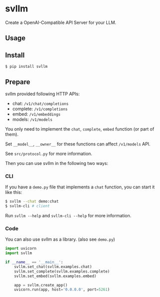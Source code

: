 # svllm

Create a OpenAI-Compatible API Server for your LLM.

## Usage

## Install

```
$ pip install svllm
```

## Prepare

svllm provided following HTTP APIs:

* chat: `/v1/chat/completions`
* complete: `/v1/completions`
* embed: `/v1/embeddings`
* models: `/v1/models`

You only need to implement the `chat`, `complete`, `embed` function (or part of them).

Set `__model__`, `__owner__` for these functions can affect `/v1/models` API.

See `src/protocol.py` for more information.

Then you can use svllm in the following two ways:

### CLI

If you have a `demo.py` file that implements a `chat` function, you can start it like this:

~~~bash
$ svllm --chat demo:chat
$ svllm-cli # client
~~~

Run `svllm --help` and `svllm-cli --help` for more information.

### Code

You can also use svllm as a library. (also see `demo.py`)

~~~python
import uvicorn
import svllm

if __name__ == '__main__':
    svllm.set_chat(svllm.examples.chat)
    svllm.set_complete(svllm.examples.complete)
    svllm.set_embed(svllm.examples.embed)

    app = svllm.create_app()
    uvicorn.run(app, host='0.0.0.0', port=5261)
~~~
